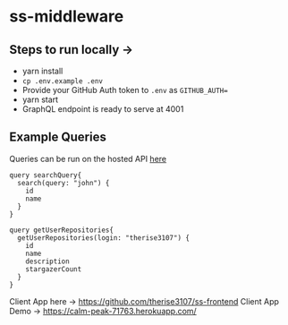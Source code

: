 # ss-middleware

## Steps to run locally ->

* yarn install
* `cp .env.example .env`
* Provide your GitHub Auth token to `.env` as `GITHUB_AUTH=`
* yarn start
* GraphQL endpoint is ready to serve at 4001

## Example Queries

Queries can be run on the hosted API [here](https://stormy-ocean-52456.herokuapp.com/)

```
query searchQuery{
  search(query: "john") {
    id
    name
  }
}

query getUserRepositories{
  getUserRepositories(login: "therise3107") {
    id
    name
    description
    stargazerCount
  }
}
```
Client App here -> https://github.com/therise3107/ss-frontend
Client App Demo -> https://calm-peak-71763.herokuapp.com/
